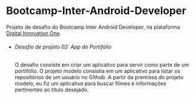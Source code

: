 # Bootcamp-Inter-Android-Developer
Projeto de desafio do Bootcamp Inter Android Developer, na plataforma [Digital Innovation One](https://web.digitalinnovation.one/).

* ###### Desafio de projeto 02: App de Portifólio
    O desafio consiste em criar um aplicativo para servir como parte de um portifólio. O projeto modelo consistia em um aplicativo para listar os repositórios de um usuário no Github. A partir da premissa do projeto modelo, eu fiz um aplicativo para buscar filmes e informações pertinentes ao título desejado.
